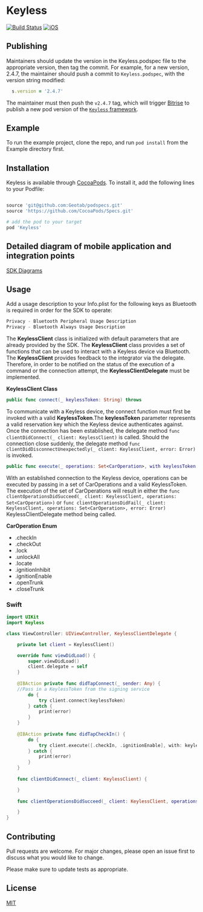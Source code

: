 # Keyless

[![Build Status](https://app.bitrise.io/app/d92098b0096b1157/status.svg?token=St__CQ-4FiFt1iJa5rQc9Q&branch=master)](https://app.bitrise.io/app/d92098b0096b1157)
[![iOS](https://img.shields.io/cocoapods/p/CarShare.svg?style=flat)](https://gitlab.voffice.bsmtechnologies.com/bsm/illuminate/mobile/car-share-podspec)

## Publishing

Maintainers should update the version in the Keyless.podspec file to the appropriate version, then tag the commit. For example, for a new version, 2.4.7, the maintainer should push a commit to `Keyless.podspec`, with the version string modified:
```ruby
  s.version = '2.4.7'
```
The maintainer must then push the `v2.4.7` tag, which will trigger [Bitrise](https://app.bitrise.io/app/d92098b0096b1157) to publish a new pod version of the [`Keyless` framework](https://github.com/Geotab/podspecs).

## Example

To run the example project, clone the repo, and run `pod install` from the Example directory first.

## Installation

Keyless is available through [CocoaPods](https://cocoapods.org). To install it, add the following lines to your Podfile:

```ruby

source 'git@github.com:Geotab/podspecs.git'
source 'https://github.com/CocoaPods/Specs.git'

# add the pod to your target
pod 'Keyless'
```

## Detailed diagram of mobile application and integration points

[SDK Diagrams](Keyless/Classes/README.md)

## Usage

Add a usage description to your Info.plist for the following keys as Bluetooth is required in order for the SDK to operate:
```swift
Privacy - Bluetooth Peripheral Usage Description
Privacy - Bluetooth Always Usage Description
```


The **KeylessClient** class is initialized with default parameters that are already provided by the SDK.
The **KeylessClient** class provides a set of functions that can be used to interact with a Keyless device via Bluetooth. The **KeylessClient** provides feedback to the integrator via the delegate. Therefore, in order to be notified on the status of the execution of a command or the connection attempt, the **KeylessClientDelegate** must be implemented.

**KeylessClient Class**

```swift
public func connect(_ keylessToken: String) throws
```

To communicate with a Keyless device, the connect function must first be invoked with a valid **KeylessToken**.The **keylessToken** parameter represents a valid reservation key which the Keyless device authenticates against. Once the connection has been established, the delegate method ```func clientDidConnect(_ client: KeylessClient)``` is called. Should the connection close suddenly, the delegate method ```func clientDidDisconnectUnexpectedly(_ client: KeylessClient, error: Error)``` is invoked.

```swift
public func execute(_ operations: Set<CarOperation>, with keylessToken: String) throws
```

With an established connection to the Keyless device, operations can be executed by passing in a set of CarOperations and a valid KeylessToken. The execution of the set of CarOperations will result in either the ```func clientOperationsDidSucceed(_ client: KeylessClient, operations: Set<CarOperation>)``` or ```func clientOperationsDidFail(_ client: KeylessClient, operations: Set<CarOperation>, error: Error)``` KeylessClientDelegate method being called.

**CarOperation Enum**

* .checkIn
* .checkOut
* .lock
* .unlockAll
* .locate
* .ignitionInhibit
* .ignitionEnable
* .openTrunk
* .closeTrunk

### Swift

```swift
import UIKit
import Keyless

class ViewController: UIViewController, KeylessClientDelegate {

    private let client = KeylessClient()

    override func viewDidLoad() {
        super.viewDidLoad()
        client.delegate = self
    }
    
    @IBAction private func didTapConnect(_ sender: Any) {
    //Pass in a KeylessToken from the signing service
        do {
            try client.connect(keylessToken)
        } catch {
            print(error)
        }
    }
    
    @IBAction private func didTapCheckIn() {
        do {
            try client.execute([.checkIn, .ignitionEnable], with: keylessToken)
        } catch {
            print(error)
        }
    }
    
    func clientDidConnect(_ client: KeylessClient) {

    }
    
    func clientOperationsDidSucceed(_ client: KeylessClient, operations: Set<CarOperation>) {

    }
}
```

## Contributing
Pull requests are welcome. For major changes, please open an issue first to discuss what you would like to change.

Please make sure to update tests as appropriate.

## License
[MIT](https://choosealicense.com/licenses/mit/)

